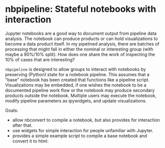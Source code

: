 # nbpipeline: Stateful notebooks with interaction

Jupyter notebooks are a good way to document output from pipeline data analysis. The notebook can produce products or can hold visualizations to become a data product itself. In my pipelined analysis, there are batches of processing that might fall in either the nominal or interesting group (with maybe a 90%/10% split). How does one share the work of inspecting the 10% of cases that are interesting?

`nbpipeline` is designed to allow groups to interact with notebooks by preserving (Python) state for a notebook pipeline. This assumes that a "base" notebook has been created that functions like a pipeline script. Visualizations may be embedded, if one wishes the notebook to be a documented pipeline work flow or the notebook may produce secondary products outside the notebook. Multiple users may execute the notebook, modify pipeline parameters as ipywidgets, and update visualizations. 

Goals:
- allow nbconvert to compile a notebook, but also provides for interaction after that.
- use widgets for simple interaction for people unfamiliar with Jupyter.
- provides a simple example script to compile a base notebook and convert it to html.
